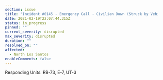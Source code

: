 ```yaml
---
section: issue
title: "Incident #0145 - Emergency Call - Civilian Down (Struck by Vehicle)"
date: 2021-02-19T22:07:44.315Z
status: in_progress
pinned: ""
current_severity: disrupted
max_severity: disrupted
duration: ""
resolved_on: ""
affected:
  - North Los Santos
enableComments: false
---
```

Responding Units: RB-73, E-7, UT-3